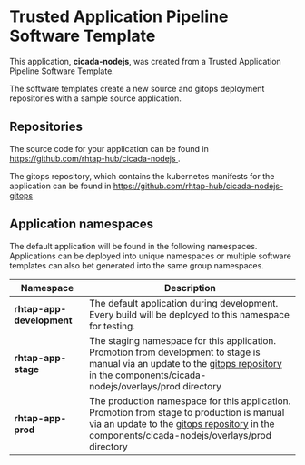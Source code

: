 # Trusted Application Pipeline Software Template

This application, **cicada-nodejs**, was created from a Trusted Application Pipeline Software Template.

The software templates create a new source and gitops deployment repositories with a sample source application. 

## Repositories

The source code for your application can be found in [https://github.com/rhtap-hub/cicada-nodejs ](https://github.com/rhtap-hub/cicada-nodejs ).
 
The gitops repository, which contains the kubernetes manifests for the application can be found in 
[https://github.com/rhtap-hub/cicada-nodejs-gitops ](https://github.com/rhtap-hub/cicada-nodejs-gitops ) 

## Application namespaces 

The default application will be found in the following namespaces. Applications can be deployed into unique namespaces or multiple software templates can also bet generated into the same group namespaces.  

|  Namespace   |  Description   |  
| -------- | -------- |   
| **rhtap-app-development** | The default application during development. Every build will be deployed to this namespace for testing. | 
| **rhtap-app-stage** | The staging namespace for this application. Promotion from development to stage is manual via an update to the [gitops repository](https://github.com/rhtap-hub/cicada-nodejs-gitops ) in the components/cicada-nodejs/overlays/prod directory |  
| **rhtap-app-prod** | The production namespace for this application. Promotion from stage to production is manual via an update to the [gitops repository](https://github.com/rhtap-hub/cicada-nodejs-gitops ) in the components/cicada-nodejs/overlays/prod directory | 